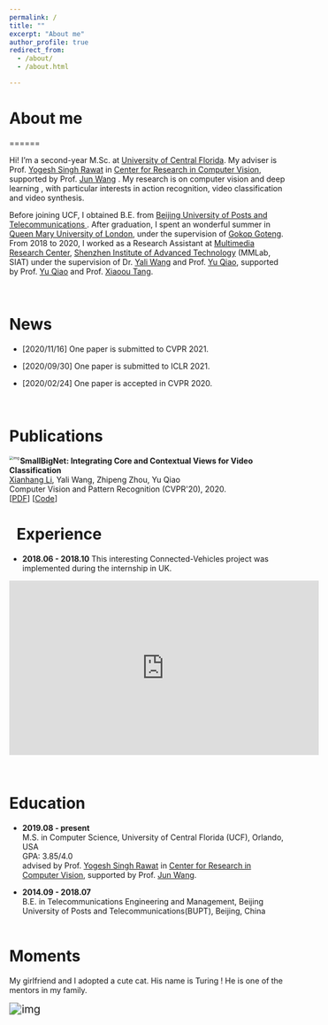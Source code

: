 ```yaml
---
permalink: /
title: ""
excerpt: "About me"
author_profile: true
redirect_from: 
  - /about/
  - /about.html

---
```


# About me
======

Hi! I’m a second-year M.Sc. at [ University of Central Florida](https://www.cs.ucf.edu/).  My adviser is Prof. [Yogesh Singh Rawat](https://www.crcv.ucf.edu/person/rawat/) in [Center for Research in Computer Vision](https://www.crcv.ucf.edu/), supported by  Prof. [Jun Wang](http://www.cass.eecs.ucf.edu/jun-wang/) . My research is on computer vision and deep learning , with particular interests in action recognition, video classification and video synthesis.

Before joining UCF, I obtained B.E. from [ Beijing University of Posts and Telecommunications ](https://english.bupt.edu.cn/). After graduation,  I spent an wonderful summer in [Queen Mary University of London](https://www.qmul.ac.uk/), under the supervision of [Gokop Goteng](http://eecs.qmul.ac.uk/profiles/gotenggokop.html). From 2018 to 2020, I worked as a Research Assistant at [Multimedia Research Center](http://www.siat.cas.cn/jgsz/kyxt/jcs/yjdy/dmtjc/), [Shenzhen Institute of Advanced Technology](http://english.siat.cas.cn/) (MMLab, SIAT) under the supervision of Dr. [Yali Wang](https://scholar.google.com/citations?user=hD948dkAAAAJ&hl=zh-CN) and Prof. [Yu Qiao](https://scholar.google.com/citations?user=gFtI-8QAAAAJ&hl=zh-CN/), supported by Prof. [Yu Qiao](https://scholar.google.com/citations?user=gFtI-8QAAAAJ&hl=zh-CN) and Prof. [Xiaoou Tang](http://www.ie.cuhk.edu.hk/people/xotang.shtml).  

&nbsp;

News
======

+ [2020/11/16]  One paper is submitted to CVPR 2021.

+ [2020/09/30]  One paper is submitted to ICLR 2021.

+ [2020/02/24]  One paper is accepted in CVPR 2020.

&nbsp;  

Publications
======


<img src="https://github.com/xhl-video/xianhangli/blob/master/images/smallbig.png?raw=true" alt="img"  align="left" style="zoom:45%;display:inline" />**SmallBigNet: Integrating Core and Contextual Views for Video Classification**  
[Xianhang Li](https://xhl-video.github.io/xianhangli/), Yali Wang, Zhipeng Zhou, Yu Qiao  
Computer Vision and Pattern Recognition  (CVPR'20), 2020.  
[[PDF](https://openaccess.thecvf.com/content_CVPR_2020/papers/Li_SmallBigNet_Integrating_Core_and_Contextual_Views_for_Video_Classification_CVPR_2020_paper.pdf)] [[Code](https://github.com/xhl-video/SmallBigNet)]  

&nbsp;
Experience 
======

+  **2018.06 - 2018.10** This interesting Connected-Vehicles project was implemented during the internship in UK.
<iframe width="560" height="315" src="https://www.youtube.com/embed/iOneZ9_jW3M" frameborder="0" allow="accelerometer; autoplay; clipboard-write; encrypted-media; gyroscope; picture-in-picture" allowfullscreen></iframe>  

&nbsp;



Education
======
+  **2019.08 - present**  
M.S. in Computer Science, University of Central Florida (UCF), Orlando, USA  
GPA: 3.85/4.0  
advised by Prof. [Yogesh Singh Rawat](https://www.crcv.ucf.edu/person/rawat/) in [Center for Research in Computer Vision](https://www.crcv.ucf.edu/), supported by Prof. [Jun Wang](http://www.cass.eecs.ucf.edu/jun-wang/).

+  **2014.09 - 2018.07**  
B.E. in Telecommunications Engineering and Management, Beijing University of Posts and Telecommunications(BUPT), Beijing, China  
&nbsp;

Moments
======
My girlfriend and I adopted a cute cat. His name is Turing ! He is one of the mentors in my family.

<img src="https://github.com/xhl-video/xianhangli/blob/master/images/turing.png?raw=true" alt="img"  style="zoom:140%;" />

